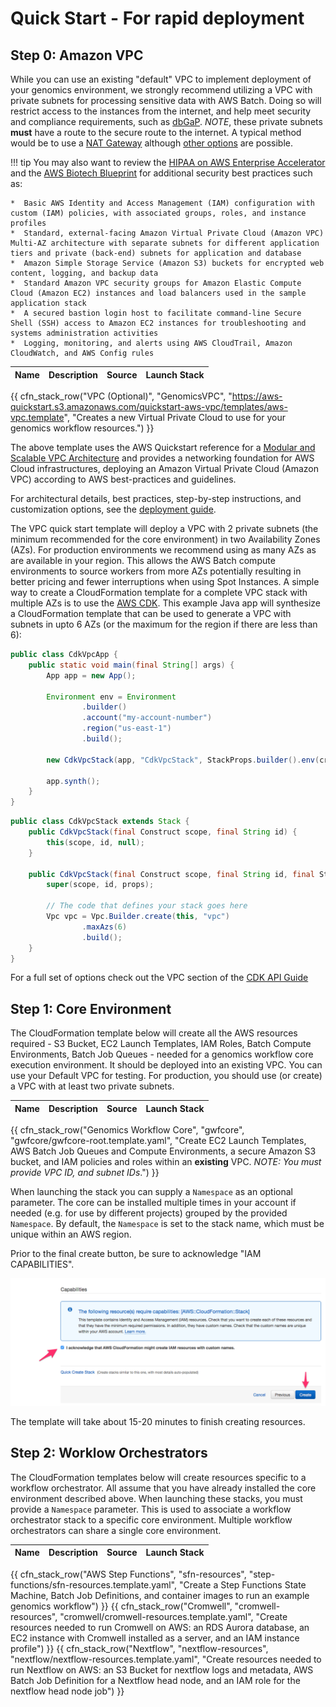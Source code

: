 # Quick Start - For rapid deployment

## Step 0: Amazon VPC

While you can use an existing "default" VPC to implement deployment of your genomics environment, we strongly recommend utilizing a VPC with private subnets for processing sensitive data with AWS Batch. Doing so will restrict access to the instances from the internet, and help meet security and compliance requirements, such as [dbGaP](http://j.mp/aws-dbgap). 
_NOTE_, these private subnets **must** have a route to the secure route to the internet. A typical method would be to use a [NAT Gateway](https://docs.aws.amazon.com/vpc/latest/userguide/vpc-nat-gateway.html) although [other options](https://docs.aws.amazon.com/vpc/latest/userguide/route-table-options.html) are possible.


!!! tip
    You may also want to review the [HIPAA on AWS Enterprise Accelerator](https://aws.amazon.com/quickstart/architecture/accelerator-hipaa/) and the [AWS Biotech Blueprint](https://aws.amazon.com/quickstart/biotech-blueprint/core/) for additional security best practices such as:

    *  Basic AWS Identity and Access Management (IAM) configuration with custom (IAM) policies, with associated groups, roles, and instance profiles
    *  Standard, external-facing Amazon Virtual Private Cloud (Amazon VPC) Multi-AZ architecture with separate subnets for different application tiers and private (back-end) subnets for application and database
    *  Amazon Simple Storage Service (Amazon S3) buckets for encrypted web content, logging, and backup data
    *  Standard Amazon VPC security groups for Amazon Elastic Compute Cloud (Amazon EC2) instances and load balancers used in the sample application stack
    *  A secured bastion login host to facilitate command-line Secure Shell (SSH) access to Amazon EC2 instances for troubleshooting and systems administration activities
    *  Logging, monitoring, and alerts using AWS CloudTrail, Amazon CloudWatch, and AWS Config rules

| Name | Description | Source | Launch Stack |
| -- | -- | :--: | :--: |
{{ cfn_stack_row("VPC (Optional)", "GenomicsVPC", "https://aws-quickstart.s3.amazonaws.com/quickstart-aws-vpc/templates/aws-vpc.template", "Creates a new Virtual Private Cloud to use for your genomics workflow resources.") }}

The above template uses the AWS Quickstart reference for a [Modular and Scalable VPC Architecture](https://aws.amazon.com/quickstart/architecture/vpc/) and provides a networking foundation for AWS Cloud infrastructures, deploying an Amazon Virtual Private Cloud (Amazon VPC) according to AWS best-practices and guidelines.

For architectural details, best practices, step-by-step instructions, and customization options, see the [deployment guide](https://fwd.aws/9VdxN).

The VPC quick start template will deploy a VPC with 2 private subnets (the minimum recommended for the core environment) in two Availability Zones (AZs). 
For production environments we recommend using as many AZs as are available in your region. This allows the
AWS Batch compute environments to source workers from more AZs potentially resulting in better pricing and fewer interruptions when using Spot Instances.
A simple way to create a CloudFormation template for a complete VPC stack with multiple AZs is to use the [AWS CDK](https://aws.amazon.com/cdk/). This example Java app will synthesize a CloudFormation template 
that can be used to generate a VPC with subnets in upto 6 AZs (or the maximum for the region if there are less than 6):

```java
public class CdkVpcApp {
    public static void main(final String[] args) {
        App app = new App();

        Environment env = Environment
                .builder()
                .account("my-account-number")
                .region("us-east-1")
                .build();

        new CdkVpcStack(app, "CdkVpcStack", StackProps.builder().env(cromwell).build());

        app.synth();
    }
}
```
```java
public class CdkVpcStack extends Stack {
    public CdkVpcStack(final Construct scope, final String id) {
        this(scope, id, null);
    }

    public CdkVpcStack(final Construct scope, final String id, final StackProps props) {
        super(scope, id, props);

        // The code that defines your stack goes here
        Vpc vpc = Vpc.Builder.create(this, "vpc")
                .maxAzs(6)
                .build();
    }
}
```
For a full set of options check out the VPC section of the [CDK API Guide](https://docs.aws.amazon.com/cdk/api/latest/docs/@aws-cdk_aws-ec2.Vpc.html)

## Step 1: Core Environment

The CloudFormation template below will create all the AWS resources required - S3 Bucket, EC2 Launch Templates, IAM Roles, Batch Compute Environments, Batch Job Queues - needed for a genomics workflow core execution environment. It should be deployed into an existing VPC. You can use your Default VPC for testing. For production, you should use (or create) a VPC with at least two private subnets.

| Name | Description | Source | Launch Stack |
| -- | -- | :--: | :--: |
{{ cfn_stack_row("Genomics Workflow Core", "gwfcore", "gwfcore/gwfcore-root.template.yaml", "Create EC2 Launch Templates, AWS Batch Job Queues and Compute Environments, a secure Amazon S3 bucket, and IAM policies and roles within an **existing** VPC. _NOTE: You must provide VPC ID, and subnet IDs_.") }}

When launching the stack you can supply a `Namespace` as an optional parameter. The core can be installed multiple times in your account if needed (e.g. for use by different projects) grouped by the provided `Namespace`. By default, the `Namespace` is set to the stack name, which must be unique within an AWS region.

Prior to the final create button, be sure to acknowledge "IAM CAPABILITIES".

![CloudFormation web console wizard IAM capabilities](./images/root-vpc-4.png)

The template will take about 15-20 minutes to finish creating resources.

## Step 2: Worklow Orchestrators

The CloudFormation templates below will create resources specific to a workflow orchestrator. All assume that you have already installed the core environment described above. When launching these stacks, you must provide a `Namespace` parameter. This is used to associate a workflow orchestrator stack to a specific core environment. Multiple workflow orchestrators can share a single core environment.

| Name | Description | Source | Launch Stack |
| -- | -- | :--: | :--: |
{{ cfn_stack_row("AWS Step Functions", "sfn-resources", "step-functions/sfn-resources.template.yaml", "Create a Step Functions State Machine, Batch Job Definitions, and container images to run an example genomics workflow") }}
{{ cfn_stack_row("Cromwell", "cromwell-resources", "cromwell/cromwell-resources.template.yaml", "Create resources needed to run Cromwell on AWS: an RDS Aurora database, an EC2 instance with Cromwell installed as a server, and an IAM instance profile") }}
{{ cfn_stack_row("Nextflow", "nextflow-resources", "nextflow/nextflow-resources.template.yaml", "Create resources needed to run Nextflow on AWS: an S3 Bucket for nextflow logs and metadata, AWS Batch Job Definition for a Nextflow head node, and an IAM role for the nextflow head node job") }}
